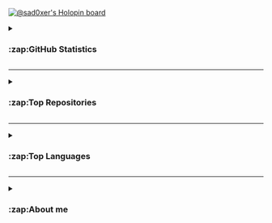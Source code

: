 <!-- @sad0xer's Holopin Board-->
[![@sad0xer's Holopin board](https://holopin.io/api/user/board?user=sad0xer)](https://holopin.io/@sad0xer)
<br>

<!-- @sad0xer's GitHub Statistics-->
<!-- <h1>GitHub Statistics</h1><br> -->
<details>
  <summary><h3 style="user-select: none;">:zap:GitHub Statistics</h3></summary>
  
  [![sad0xer's GitHub Statistics](https://github-readme-statistics-sad0xer.vercel.app/api?username=sad0xer&count_private=true&show_icons=true&theme=github_dark&hide_title=true&count_private=true&custom_title=GitHub%20Statistics&include_all_commits=true&count_private=true&hide_border=true&border_radius=0.0)](https://github.com/SAD0XER)
</details>
<hr/>
  
<!-- @sad0xer's GitHub Repositories-->
<!-- <br><h1>Top Repositories</h1><br> -->
<details>
  <summary><h3 style="user-select: none;">:zap:Top Repositories</h3></summary>
  
<a href="https://github.com/SAD0XER/ALPHAit-JavaCourse">
  <img align="center" alt="ALPHAit-JavaCourse" src="https://github-readme-stats-sad0xer.vercel.app/api/pin/?username=sad0xer&repo=ALPHAit-JavaCourse&theme=github_dark&hide_border=true&border_radius=0.0&title_color=bb5b14" />
  <!--&theme=nord-->
  </a>
<a href="https://github.com/SAD0XER/EASY-TO-C0DE">
  <img align="center" src="https://github-readme-stats-sad0xer.vercel.app/api/pin/?username=sad0xer&repo=EASY-TO-C0DE&theme=github_dark&hide_border=true&border_radius=0.0&title_color=bb5b14" />
  <!--&theme=darcula-->
  </a>
<!-- <a href="https://github.com/SAD0XER/SAD0XER">
  <img align="center" src="https://github-readme-stats-sad0xer.vercel.app/api/pin/?username=sad0xer&repo=SAD0XER&theme=vision-friendly-dark" />
</a> -->
</details>
<hr/>


<!-- @sad0xer's GitHub Top Languages-->
<!-- <br><h1>Top Languages</h1><br> -->
<details>
  <summary><h3 style="user-select: none">:zap:Top Languages</h3></summary>
  
[![sad0xer's Top Languages](https://github-readme-stats-sad0xer.vercel.app/api/top-langs/?username=sad0xer&layout=compact&theme=tokyonight&langs_count=10&hide_border=true&border_radius=30.0)](https://github.com/SAD0XER)
  <!--&theme=tokyonight-->
</details>
<hr/>


<!-- About Me -->
<details>
  <summary><h3 style="user-select: none;">:zap:About me</h3></summary>
  
<h5 style="text-align:center">Hello, I am 😃SARVESH🤩.</h5>
    <h6>
        - 🔭 I’m currently working on one college website project.<br>
        - 🌱 I’m currently learning Java By <a href="https://github.com/apna-college"
            style="color:black; text-decoration:none;">@Apna College</a>.<br>
        - 👯 I’m looking to collaborate on GitHub and </a><a href="https://t.me/PARA_C0DER" style="color:black; text-decoration:none;">Telegram</a>.<br>
        - 🤔 I’m looking for help with other curious learners and coders.<br>
        - 💬 Ask me about C, C++ and java.<br>
        - 📫 How to reach me:
    <ul>
            <li>LinkedIn: <a href="https://www.linkedin.com/in/sadcoder" style="color:black; text-decoration:none;">@SAD0XER</a></li>
            <li>SoloLearn: <a href="https://www.sololearn.com/profile/18241219" style="color:black; text-decoration:none;">@SAD0XER</a></li>
            <!--<li>Instagram: <a href="https://www.instagram.com/sad0xer" style="color:black; text-decoration:none;">@SAD0XER</a></li>
            <li>Telegram: <a href="https://t.me/SAD0XER" style="color:black; text-decoration:none;">@SAD0XER</a></li>
            <li>Telegram Channel: <a href="https://t.me/PARA_C0DER" style="color:black; text-decoration:none;">@PARA_C0DER</a></li>-->
    </ul>
    </h6>
    <hr/>
        - 😄 Pronouns: सर्वेश / SARVESH.<br>
        - ⚡ Fun fact: <em>Everyone of knows, if they work hard, and follow their passion with consistency and persistence then they will succeed, but who cares, No one does that!</em><br>

</details>

<!-- ________________________________________________________________________________________________________________________ -->
<!--
### Hi there 👋
**SAD0XER/SAD0XER** is a ✨ _special_ ✨ repository because its `README.md` (this file) appears on your GitHub profile.
Here are some ideas to get you started:
- 🔭 I’m currently working on ...
- 🌱 I’m currently learning ...
- 👯 I’m looking to collaborate on ...
- 🤔 I’m looking for help with ...
- 💬 Ask me about ...
- 📫 How to reach me: ...
- 😄 Pronouns: ...
- ⚡ Fun fact: ...
-->
